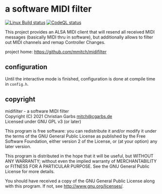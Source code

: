 a software MIDI filter
======================

[![Linux Build status](https://github.com/mmitch/midifilter/workflows/Linux%20Build/badge.svg?branch=master)](https://github.com/mmitch/midifilter/actions?query=workflow%3A%22Linux+Build%22)
[![CodeQL status](https://github.com/mmitch/midifilter/workflows/CodeQL/badge.svg?branch=master)](https://github.com/mmitch/midifilter/actions?query=workflow%3ACodeQL)

This project provides an ALSA MIDI client that will resend all
received MIDI messages (basically MIDI thru in software), but
additionally allows to filter out MIDI channels and remap Controller
Changes.


project home: https://github.com/mmitch/midifilter


configuration
-------------

Until the interactive mode is finished, configuration is done at
compile time in `config.h`.


copyright
---------

midifilter  -  a software MIDI filter  
Copyright (C) 2021  Christian Garbs <mitch@cgarbs.de>  
Licensed under GNU GPL v3 (or later)  

This program is free software: you can redistribute it and/or modify
it under the terms of the GNU General Public License as published by
the Free Software Foundation, either version 2 of the License, or
(at your option) any later version.

This program is distributed in the hope that it will be useful,
but WITHOUT ANY WARRANTY; without even the implied warranty of
MERCHANTABILITY or FITNESS FOR A PARTICULAR PURPOSE.  See the
GNU General Public License for more details.

You should have received a copy of the GNU General Public License
along with this program.  If not, see <http://www.gnu.org/licenses/>.
